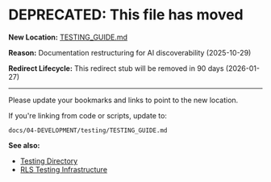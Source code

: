 # DEPRECATED: This file has moved

**New Location:** [TESTING_GUIDE.md](docs/04-DEVELOPMENT/testing/TESTING_GUIDE.md)

**Reason:** Documentation restructuring for AI discoverability (2025-10-29)

**Redirect Lifecycle:** This redirect stub will be removed in 90 days (2026-01-27)

---

Please update your bookmarks and links to point to the new location.

If you're linking from code or scripts, update to:
```
docs/04-DEVELOPMENT/testing/TESTING_GUIDE.md
```

**See also:**
- [Testing Directory](docs/04-DEVELOPMENT/testing/)
- [RLS Testing Infrastructure](docs/04-DEVELOPMENT/testing/TESTING_RLS_INFRASTRUCTURE.md)
